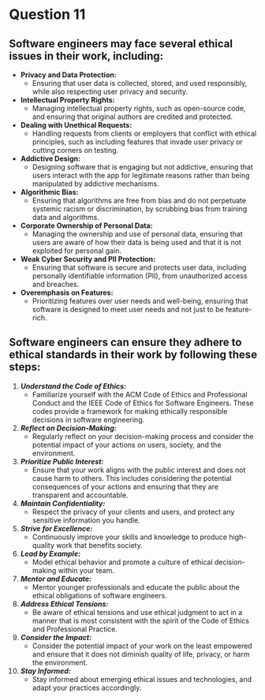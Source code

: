 # Question 11
## Software engineers may face several ethical issues in their work, including:
  - **Privacy and Data Protection:**
      - Ensuring that user data is collected, stored, and used responsibly, while also respecting user privacy and security.
  - **Intellectual Property Rights:**
      -  Managing intellectual property rights, such as open-source code, and ensuring that original authors are credited and protected.
  - **Dealing with Unethical Requests:**
      - Handling requests from clients or employers that conflict with ethical principles, such as including features that invade user privacy or cutting corners on testing.
  - **Addictive Design:**
      - Designing software that is engaging but not addictive, ensuring that users interact with the app for legitimate reasons rather than being manipulated by addictive mechanisms.
  - **Algorithmic Bias:**
      - Ensuring that algorithms are free from bias and do not perpetuate systemic racism or discrimination, by scrubbing bias from training data and algorithms.
  - **Corporate Ownership of Personal Data:**
      - Managing the ownership and use of personal data, ensuring that users are aware of how their data is being used and that it is not exploited for personal gain.
  - **Weak Cyber Security and PII Protection:**
      - Ensuring that software is secure and protects user data, including personally identifiable information (PII), from unauthorized access and breaches.
  - **Overemphasis on Features:**
      - Prioritizing features over user needs and well-being, ensuring that software is designed to meet user needs and not just to be feature-rich.

## Software engineers can ensure they adhere to ethical standards in their work by following these steps:
  1. ***Understand the Code of Ethics:***
      - Familiarize yourself with the ACM Code of Ethics and Professional Conduct and the IEEE Code of Ethics for Software Engineers. These codes provide a framework for making ethically responsible decisions in software engineering.
  2. ***Reflect on Decision-Making:***
      - Regularly reflect on your decision-making process and consider the potential impact of your actions on users, society, and the environment.
  3. ***Prioritize Public Interest:***
       - Ensure that your work aligns with the public interest and does not cause harm to others. This includes considering the potential consequences of your actions and ensuring that they are transparent and accountable.
  4. ***Maintain Confidentiality:***
       - Respect the privacy of your clients and users, and protect any sensitive information you handle.
  5. ***Strive for Excellence:***
        - Continuously improve your skills and knowledge to produce high-quality work that benefits society.
  6. ***Lead by Example:***
        - Model ethical behavior and promote a culture of ethical decision-making within your team.
  7. ***Mentor and Educate:***
        - Mentor younger professionals and educate the public about the ethical obligations of software engineers.
  8. ***Address Ethical Tensions:***
        - Be aware of ethical tensions and use ethical judgment to act in a manner that is most consistent with the spirit of the Code of Ethics and Professional Practice.
  9. ***Consider the Impact:***
        - Consider the potential impact of your work on the least empowered and ensure that it does not diminish quality of life, privacy, or harm the environment.
  10. ***Stay Informed:***
        - Stay informed about emerging ethical issues and technologies, and adapt your practices accordingly.
